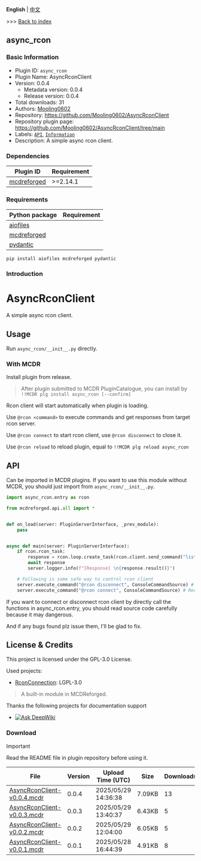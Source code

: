 **English** | [中文](readme-zh_cn.md)

\>\>\> [Back to index](/readme.md)

## async_rcon

### Basic Information

- Plugin ID: `async_rcon`
- Plugin Name: AsyncRconClient
- Version: 0.0.4
  - Metadata version: 0.0.4
  - Release version: 0.0.4
- Total downloads: 31
- Authors: [Mooling0602](https://github.com/Mooling0602)
- Repository: https://github.com/Mooling0602/AsyncRconClient
- Repository plugin page: https://github.com/Mooling0602/AsyncRconClient/tree/main
- Labels: [`API`](/labels/api/readme.md), [`Information`](/labels/information/readme.md)
- Description: A simple async rcon client.

### Dependencies

| Plugin ID | Requirement |
| --- | --- |
| [mcdreforged](https://github.com/Fallen-Breath/MCDReforged) | \>=2.14.1 |

### Requirements

| Python package | Requirement |
| --- | --- |
| [aiofiles](https://pypi.org/project/aiofiles) |  |
| [mcdreforged](https://pypi.org/project/mcdreforged) |  |
| [pydantic](https://pypi.org/project/pydantic) |  |

```
pip install aiofiles mcdreforged pydantic
```

### Introduction

# AsyncRconClient
A simple async rcon client.

## Usage
Run `async_rcon/__init__.py` directly.

### With MCDR
Install plugin from release.
> After plugin submitted to MCDR PluginCatalogue, you can install by  `!!MCDR plg install async_rcon [--confirm]`

Rcon client will start automatically when plugin is loading.

Use `@rcon <command>` to execute commands and get responses from target rcon server.

Use `@rcon connect` to start rcon client, use  `@rcon disconnect` to close it.

Use `@rcon reload` to reload plugin, equal to `!!MCDR plg reload async_rcon`

## API
Can be imported in MCDR plugins. If you want to use this module without MCDR, you should just import from `async_rcon/__init__.py`.
```python
import async_rcon.entry as rcon

from mcdreforged.api.all import *


def on_load(server: PluginServerInterface, _prev_module):
    pass


async def main(server: PluginServerInterface):
    if rcon.rcon_task:
        response = rcon.loop.create_task(rcon.client.send_command("list"))
        await response
        server.logger.info(f"[Response] \n{response.result()}")

    # Following is some safe way to control rcon client
    server.execute_command("@rcon disconnect", ConsoleCommandSource) # Disconnect rcon client if you want.
    server.execute_command("@rcon connect", ConsoleCommandSource) # Reconnect rcon client if you want.
```

If you want to connect or disconnect rcon client by directly call the functions in async_rcon.entry, you should read source code carefully because it may dangerous.

And if any bugs found plz issue them, I'll be glad to fix.

## License & Credits
This project is licensed under the GPL-3.0 License.

Used projects:
- [RconConnection](https://docs.mcdreforged.com/zh-cn/latest/code_references/minecraft_tools.html#mcdreforged.minecraft.rcon.rcon_connection.RconConnection): LGPL-3.0
> A built-in module in MCDReforged.

Thanks the following projects for documentation support
- [![Ask DeepWiki](https://deepwiki.com/badge.svg)](https://deepwiki.com/Mooling0602/AsyncRconClient)

### Download

> [!IMPORTANT]
> Read the README file in plugin repository before using it.

| File | Version | Upload Time (UTC) | Size | Downloads | Operations |
| --- | --- | --- | --- | --- | --- |
| [AsyncRconClient-v0.0.4.mcdr](https://github.com/Mooling0602/AsyncRconClient/releases/tag/0.0.4) | 0.0.4 | 2025/05/29 14:36:38 | 7.09KB | 13 | [Download](https://github.com/Mooling0602/AsyncRconClient/releases/download/0.0.4/AsyncRconClient-v0.0.4.mcdr) |
| [AsyncRconClient-v0.0.3.mcdr](https://github.com/Mooling0602/AsyncRconClient/releases/tag/0.0.3) | 0.0.3 | 2025/05/29 13:40:37 | 6.43KB | 5 | [Download](https://github.com/Mooling0602/AsyncRconClient/releases/download/0.0.3/AsyncRconClient-v0.0.3.mcdr) |
| [AsyncRconClient-v0.0.2.mcdr](https://github.com/Mooling0602/AsyncRconClient/releases/tag/0.0.2) | 0.0.2 | 2025/05/29 12:04:00 | 6.05KB | 5 | [Download](https://github.com/Mooling0602/AsyncRconClient/releases/download/0.0.2/AsyncRconClient-v0.0.2.mcdr) |
| [AsyncRconClient-v0.0.1.mcdr](https://github.com/Mooling0602/AsyncRconClient/releases/tag/0.0.1) | 0.0.1 | 2025/05/28 16:44:39 | 4.91KB | 8 | [Download](https://github.com/Mooling0602/AsyncRconClient/releases/download/0.0.1/AsyncRconClient-v0.0.1.mcdr) |

